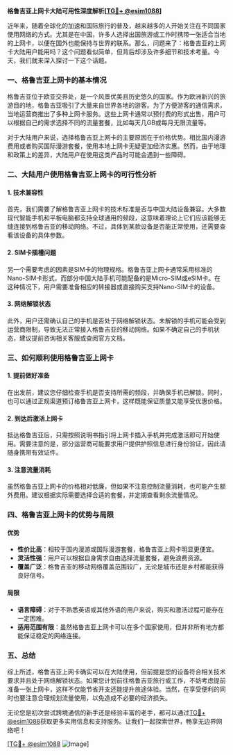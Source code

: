 **格鲁吉亚上网卡大陆可用性深度解析[[TG💪+ @esim1088](https://t.me/s/esim1088)]**

近年来，随着全球化的加速和国际旅行的普及，越来越多的人开始关注在不同国家使用网络的方式。尤其是在中国，许多人选择出国旅游或工作时携带一张适合当地的上网卡，以便在国外也能保持与世界的联系。那么，问题来了：格鲁吉亚的上网卡大陆用户能用吗？这个问题看似简单，但背后却涉及许多细节和技术考量。今天，我们就来深入探讨一下这个话题。

### 一、格鲁吉亚上网卡的基本情况

格鲁吉亚位于欧亚交界处，是一个风景优美且历史悠久的国家。作为欧洲新兴的旅游目的地，格鲁吉亚吸引了大量来自世界各地的游客。为了方便游客的通信需求，当地运营商推出了多种上网卡服务。这些上网卡通常以预付费的形式出售，用户可以根据自己的需求选择不同的流量套餐，比如每天几GB或每月无限流量等。

对于大陆用户来说，选择格鲁吉亚上网卡的主要原因在于价格优势。相比国内漫游费用或者购买国际漫游套餐，使用本地上网卡无疑更加经济实惠。然而，由于地理和政策上的差异，大陆用户在使用这类产品时可能会遇到一些障碍。

### 二、大陆用户使用格鲁吉亚上网卡的可行性分析

#### 1. 技术兼容性

首先，我们需要了解格鲁吉亚上网卡的技术标准是否与中国大陆设备兼容。大多数现代智能手机和平板电脑都支持全球通用的频段，这意味着理论上它们应该能够无缝连接到格鲁吉亚的移动网络。不过，具体到某款设备是否能正常使用，还需要查看该设备的具体参数。

#### 2. SIM卡插槽问题

另一个需要考虑的因素是SIM卡的物理规格。格鲁吉亚上网卡通常采用标准的Nano-SIM卡形式，而部分中国大陆手机可能配备的是Micro-SIM或eSIM卡。在这种情况下，用户需要准备相应的转接器或直接购买支持Nano-SIM卡的设备。

#### 3. 网络解锁状态

此外，用户还需确认自己的手机是否处于网络解锁状态。未解锁的手机可能会受到运营商限制，导致无法正常接入格鲁吉亚的移动网络。如果不确定自己的手机状态，建议提前咨询相关客服或查阅官方文档。

### 三、如何顺利使用格鲁吉亚上网卡

#### 1. 提前做好准备

在出发前，建议您仔细检查手机是否支持所需的频段，并确保手机已解锁。同时，也可以通过正规渠道预订格鲁吉亚上网卡，这样既能保证质量又能享受优惠价格。

#### 2. 到达后激活上网卡

抵达格鲁吉亚后，只需按照说明书指引将上网卡插入手机并完成激活即可开始使用。需要注意的是，部分运营商可能要求用户提供护照信息进行身份验证，因此请随身携带有效证件。

#### 3. 注意流量消耗

虽然格鲁吉亚上网卡的价格相对低廉，但如果不注意控制流量消耗，也可能产生额外费用。建议根据实际需要选择合适的套餐，并定期查看剩余流量情况。

### 四、格鲁吉亚上网卡的优势与局限

#### 优势

- **性价比高**：相较于国内漫游或国际漫游套餐，格鲁吉亚上网卡明显更便宜。
- **灵活性强**：用户可以根据自身需求自由选择流量套餐，避免浪费资源。
- **覆盖广泛**：格鲁吉亚的移动网络覆盖范围较广，无论是城市还是乡村都能获得良好信号。

#### 局限

- **语言障碍**：对于不熟悉英语或其他外语的用户来说，购买和激活过程可能存在一定困难。
- **适用范围有限**：虽然格鲁吉亚上网卡可以在多个国家使用，但并非所有地方都能保证稳定的网络连接。

### 五、总结

综上所述，格鲁吉亚上网卡确实可以在大陆使用，但前提是您的设备符合相关技术要求并且处于网络解锁状态。如果您计划前往格鲁吉亚旅行或工作，不妨考虑提前准备一张上网卡，这样不仅能节省开支还能提升旅途体验。当然，在享受便利的同时也要注意合理规划流量使用，以免造成不必要的经济损失。

无论您是初次尝试跨境通信的新手还是经验丰富的老手，都可以通过[TG💪+ @esim1088](https://t.me/s/esim1088)获取更多实用信息和支持服务。让我们一起探索世界，畅享无边界网络吧！

[[TG💪+ @esim1088](https://t.me/s/esim1088) ![Image](https://i.postimg.cc/4NQfJmqS/Snipaste-2025-05-13-00-14-12.png)]